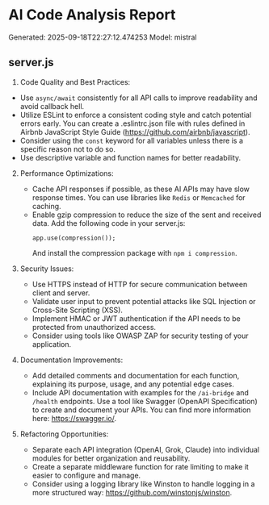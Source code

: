 # AI Code Analysis Report
Generated: 2025-09-18T22:27:12.474253
Model: mistral

## server.js
 1. Code Quality and Best Practices:
   - Use `async/await` consistently for all API calls to improve readability and avoid callback hell.
   - Utilize ESLint to enforce a consistent coding style and catch potential errors early. You can create a .eslintrc.json file with rules defined in Airbnb JavaScript Style Guide (https://github.com/airbnb/javascript).
   - Consider using the `const` keyword for all variables unless there is a specific reason not to do so.
   - Use descriptive variable and function names for better readability.

2. Performance Optimizations:
   - Cache API responses if possible, as these AI APIs may have slow response times. You can use libraries like `Redis` or `Memcached` for caching.
   - Enable gzip compression to reduce the size of the sent and received data. Add the following code in your server.js:
     ```
     app.use(compression());
     ```
     And install the compression package with `npm i compression`.

3. Security Issues:
   - Use HTTPS instead of HTTP for secure communication between client and server.
   - Validate user input to prevent potential attacks like SQL Injection or Cross-Site Scripting (XSS).
   - Implement HMAC or JWT authentication if the API needs to be protected from unauthorized access.
   - Consider using tools like OWASP ZAP for security testing of your application.

4. Documentation Improvements:
   - Add detailed comments and documentation for each function, explaining its purpose, usage, and any potential edge cases.
   - Include API documentation with examples for the `/ai-bridge` and `/health` endpoints. Use a tool like Swagger (OpenAPI Specification) to create and document your APIs. You can find more information here: https://swagger.io/.

5. Refactoring Opportunities:
   - Separate each API integration (OpenAI, Grok, Claude) into individual modules for better organization and reusability.
   - Create a separate middleware function for rate limiting to make it easier to configure and manage.
   - Consider using a logging library like Winston to handle logging in a more structured way: https://github.com/winstonjs/winston.

